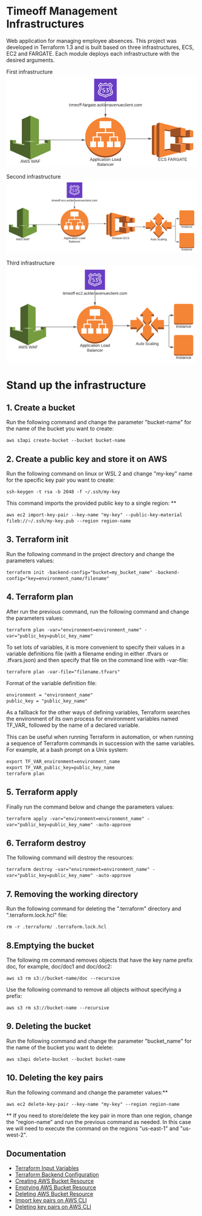 # Timeoff Management Infrastructures
Web application for managing employee absences.
This project was developed in Terraform 1.3 and is built based on three infrastructures, ECS, EC2 and FARGATE. Each module deploys each infrastructure with the desired arguments.

First infrastructure
![](resources/fargate.png)

Second infrastructure
![](resources/ecs.png)

Third infrastructure
![](resources/ec2.png)

# Stand up the infrastructure


## 1. Create a bucket

Run the following command and change the parameter "bucket-name" for the name of the bucket you want to create:

    aws s3api create-bucket --bucket bucket-name 
 
## 2. Create a public key and store it on AWS 

Run the following command on linux or WSL 2 and change "my-key" name for the specific key pair you want to create:

    ssh-keygen -t rsa -b 2048 -f ~/.ssh/my-key 

This command imports the provided public key to a single region: **

    aws ec2 import-key-pair --key-name "my-key" --public-key-material fileb://~/.ssh/my-key.pub --region region-name 

## 3. Terraform init

Run the following command in the project directory and change the parameters values:

    terraform init -backend-config="bucket=my_bucket_name" -backend-config="key=environment_name/filename" 

## 4. Terraform plan

After run the previous command, run the following command and change the parameters values:

    terraform plan -var="environment=environment_name" -var="public_key=public_key_name" 

To set lots of variables, it is more convenient to specify their values in a variable definitions file (with a filename ending in either .tfvars or .tfvars.json) and then specify that file on the command line with -var-file:

    terraform plan -var-file="filename.tfvars" 

Format of the variable definition file: 

    environment = "environment_name"
    public_key = "public_key_name"

As a fallback for the other ways of defining variables, Terraform searches the environment of its own process for environment variables named TF_VAR_ followed by the name of a declared variable.

This can be useful when running Terraform in automation, or when running a sequence of Terraform commands in succession with the same variables. For example, at a bash prompt on a Unix system:

    export TF_VAR_environment=environment_name 
    export TF_VAR_public_key=public_key_name 
    terraform plan 

## 5. Terraform apply 

Finally run the command below and change the parameters values:

    terraform apply -var="environment=environment_name" -var="public_key=public_key_name" -auto-approve 

## 6. Terraform destroy

The following command will destroy the resources:

    terraform destroy -var="environment=environment_name" -var="public_key=public_key_name" -auto-approve 

## 7. Removing the working directory

Run the following command for deleting the ".terraform" directory and ".terraform.lock.hcl" file:

    rm -r .terraform/ .terraform.lock.hcl

## 8.Emptying the bucket

The following rm command removes objects that have the key name prefix doc, for example, doc/doc1 and doc/doc2:

    aws s3 rm s3://bucket-name/doc --recursive 

Use the following command to remove all objects without specifying a prefix:

    aws s3 rm s3://bucket-name --recursive 

## 9. Deleting the bucket

Run the following command and change the parameter "bucket_name" for the name of the bucket you want to delete:

    aws s3api delete-bucket --bucket bucket-name 

## 10. Deleting the key pairs

Run the following command and change the parameter values:**

    aws ec2 delete-key-pair --key-name "my-key" --region region-name 

** If you need to store/delete the key pair in more than one region, change the "region-name" and run the previous command as needed. In this case we will need to execute the command on the regions "us-east-1" and "us-west-2".

## Documentation

- [Terraform Input Variables](https://www.terraform.io/language/values/variables#input-variable-documentation)
- [Terraform Backend Configuration](https://www.terraform.io/language/settings/backends/configuration)
- [Creating AWS Bucket Resource](https://docs.aws.amazon.com/AmazonS3/latest/userguide/create-bucket-overview.html)
- [Emptying AWS Bucket Resource](https://docs.aws.amazon.com/AmazonS3/latest/userguide/empty-bucket.html)
- [Deleting AWS Bucket Resource](https://docs.aws.amazon.com/AmazonS3/latest/userguide/delete-bucket.html)
- [Import key pairs on AWS CLI](https://docs.aws.amazon.com/cli/latest/reference/ec2/import-key-pair.html)
- [Deleting key pairs on AWS CLI](https://docs.aws.amazon.com/cli/latest/userguide/cli-services-ec2-keypairs.html)